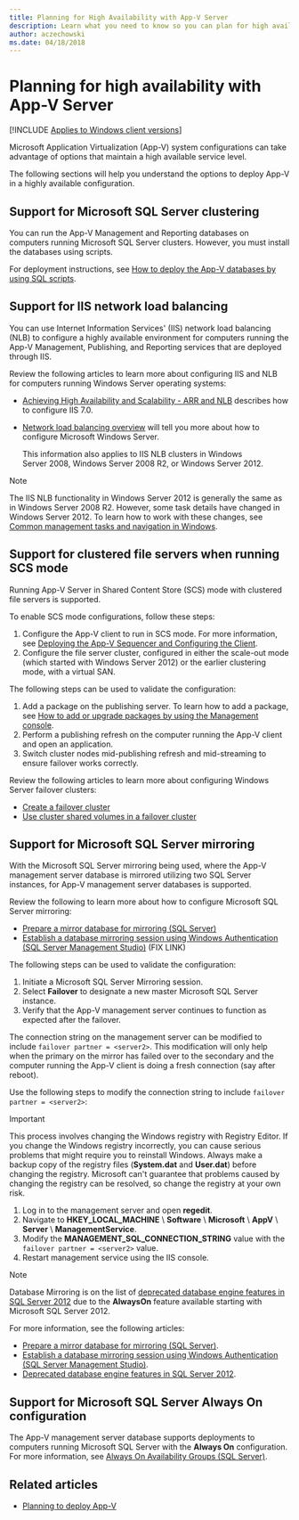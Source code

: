 ```yaml
---
title: Planning for High Availability with App-V Server
description: Learn what you need to know so you can plan for high availability with Application Virtualization (App-V) server.
author: aczechowski
ms.date: 04/18/2018
---
```


# Planning for high availability with App-V Server

[!INCLUDE [Applies to Windows client versions](../includes/applies-to-windows-client-versions.md)]

Microsoft Application Virtualization (App-V) system configurations can take advantage of options that maintain a high available service level.

The following sections will help you understand the options to deploy App-V in a highly available configuration.

## Support for Microsoft SQL Server clustering

You can run the App-V Management and Reporting databases on computers running Microsoft SQL Server clusters. However, you must install the databases using scripts.

For deployment instructions, see [How to deploy the App-V databases by using SQL scripts](appv-deploy-appv-databases-with-sql-scripts.md).

## Support for IIS network load balancing

You can use Internet Information Services' (IIS) network load balancing (NLB) to configure a highly available environment for computers running the App-V Management, Publishing, and Reporting services that are deployed through IIS.

Review the following articles to learn more about configuring IIS and NLB for computers running Windows Server operating systems:

* [Achieving High Availability and Scalability - ARR and NLB](/iis/extensions/configuring-application-request-routing-arr/achieving-high-availability-and-scalability-arr-and-nlb) describes how to configure IIS 7.0.

* [Network load balancing overview](/previous-versions/windows/it-pro/windows-server-2012-R2-and-2012/hh831698(v=ws.11)) will tell you more about how to configure Microsoft Windows Server.

    This information also applies to IIS NLB clusters in Windows Server 2008, Windows Server 2008 R2, or Windows Server 2012.

>[!NOTE]
>The IIS NLB functionality in Windows Server 2012 is generally the same as in Windows Server 2008 R2. However, some task details have changed in Windows Server 2012. To learn how to work with these changes, see [Common management tasks and navigation in Windows](/previous-versions/windows/it-pro/windows-server-2012-R2-and-2012/hh831491(v=ws.11)).

## Support for clustered file servers when running SCS mode

Running App-V Server in Shared Content Store (SCS) mode with clustered file servers is supported.

To enable SCS mode configurations, follow these steps:

1. Configure the App-V client to run in SCS mode. For more information, see [Deploying the App-V Sequencer and Configuring the Client](appv-deploying-the-appv-sequencer-and-client.md).
2. Configure the file server cluster, configured in either the scale-out mode (which started with Windows Server 2012) or the earlier clustering mode, with a virtual SAN.

The following steps can be used to validate the configuration:

1. Add a package on the publishing server. To learn how to add a package, see [How to add or upgrade packages by using the Management console](appv-add-or-upgrade-packages-with-the-management-console.md).
2. Perform a publishing refresh on the computer running the App-V client and open an application.
3. Switch cluster nodes mid-publishing refresh and mid-streaming to ensure failover works correctly.

Review the following articles to learn more about configuring Windows Server failover clusters:

* [Create a failover cluster](/previous-versions/windows/it-pro/windows-server-2012-R2-and-2012/dn505754(v=ws.11))
* [Use cluster shared volumes in a failover cluster](/previous-versions/windows/it-pro/windows-server-2012-R2-and-2012/jj612868(v=ws.11))

## Support for Microsoft SQL Server mirroring

 With the Microsoft SQL Server mirroring being used, where the App-V management server database is mirrored utilizing two SQL Server instances, for App-V management server databases is supported.

Review the following to learn more about how to configure Microsoft SQL Server mirroring:

* [Prepare a mirror database for mirroring (SQL Server)](/sql/database-engine/database-mirroring/prepare-a-mirror-database-for-mirroring-sql-server)
* [Establish a database mirroring session using Windows Authentication (SQL Server Management Studio)](/sql/database-engine/database-mirroring/establish-database-mirroring-session-windows-authentication) (FIX LINK)

The following steps can be used to validate the configuration:

1. Initiate a Microsoft SQL Server Mirroring session.
2. Select **Failover** to designate a new master Microsoft SQL Server instance.
3. Verify that the App-V management server continues to function as expected after the failover.

The connection string on the management server can be modified to include ```failover partner = <server2>```. This modification will only help when the primary on the mirror has failed over to the secondary and the computer running the App-V client is doing a fresh connection (say after reboot).

Use the following steps to modify the connection string to include ```failover partner = <server2>```:

>[!IMPORTANT]
>This process involves changing the Windows registry with Registry Editor. If you change the Windows registry incorrectly, you can cause serious problems that might require you to reinstall Windows. Always make a backup copy of the registry files (**System.dat** and **User.dat**) before changing the registry. Microsoft can't guarantee that problems caused by changing the registry can be resolved, so change the registry at your own risk.

1. Log in to the management server and open **regedit**.
2. Navigate to **HKEY\_LOCAL\_MACHINE** \\ **Software** \\ **Microsoft** \\ **AppV** \\ **Server** \\ **ManagementService**.
3. Modify the **MANAGEMENT\_SQL\_CONNECTION\_STRING** value with the ```failover partner = <server2>``` value.
4. Restart management service using the IIS console.
  > [!NOTE]
   >Database Mirroring is on the list of [deprecated database engine features in SQL Server 2012](/previous-versions/sql/sql-server-2012/ms143729(v=sql.110)) due to the **AlwaysOn** feature available starting with Microsoft SQL Server 2012.

For more information, see the following articles:

* [Prepare a mirror database for mirroring (SQL Server)](/sql/database-engine/database-mirroring/prepare-a-mirror-database-for-mirroring-sql-server).
* [Establish a database mirroring session using Windows Authentication (SQL Server Management Studio)](/sql/database-engine/database-mirroring/establish-database-mirroring-session-windows-authentication).
* [Deprecated database engine features in SQL Server 2012](/previous-versions/sql/sql-server-2012/ms143729(v=sql.110)).

## Support for Microsoft SQL Server Always On configuration

The App-V management server database supports deployments to computers running Microsoft SQL Server with the **Always On** configuration. For more information, see [Always On Availability Groups (SQL Server)](/sql/database-engine/availability-groups/windows/always-on-availability-groups-sql-server).





## Related articles

* [Planning to deploy App-V](appv-planning-to-deploy-appv.md)
